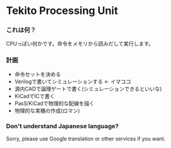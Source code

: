 Tekito Processing Unit
======================

### これは何？
CPUっぽい何かです。命令をメモリから読みだして実行します。

### 計画
* 命令セットを決める
* Verilogで書いてシミュレーションする ← イマココ
* 源内CADで論理ゲートで書く(シミュレーションできるといいな)
* KiCadでICで書く
* PasS/KiCadで物理的な配線を描く
* 物理的な実機の作成(ロマン)

### Don't understand Japanese language?
Sorry, please use Google translation or other services if you want.
